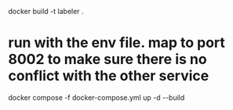  docker build -t labeler .
 # run with the env file. map to port 8002 to make sure there is no conflict with the other service
 <!-- docker run --env-file .env -p 8002:8000 labeler
 # use docker compose. but tell it to not use the override file.  -->
 docker compose  -f docker-compose.yml  up -d --build